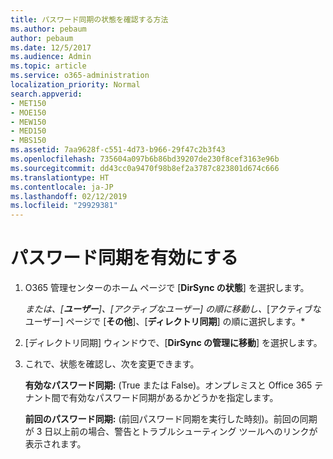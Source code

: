 ```yaml
---
title: パスワード同期の状態を確認する方法
ms.author: pebaum
author: pebaum
ms.date: 12/5/2017
ms.audience: Admin
ms.topic: article
ms.service: o365-administration
localization_priority: Normal
search.appverid:
- MET150
- MOE150
- MEW150
- MED150
- MBS150
ms.assetid: 7aa9628f-c551-4d73-b966-29f47c2b3f43
ms.openlocfilehash: 735604a097b6b86bd39207de230f8cef3163e96b
ms.sourcegitcommit: dd43cc0a9470f98b8ef2a3787c823801d674c666
ms.translationtype: HT
ms.contentlocale: ja-JP
ms.lasthandoff: 02/12/2019
ms.locfileid: "29929381"
---
```

# <a name="enable-password-sync"></a>パスワード同期を有効にする

1.  O365 管理センターのホーム ページで [**DirSync の状態**] を選択します。 
    
     *または、[**ユーザー**]、[アクティブなユーザー] の順に移動し、*[アクティブなユーザー] ページで [**その他**]、[**ディレクトリ同期**] の順に選択します。* 
    
2. [ディレクトリ同期] ウィンドウで、[**DirSync の管理に移動**] を選択します。 
    
3. これで、状態を確認し、次を変更できます。
    
    **有効なパスワード同期:** (True または False)。オンプレミスと Office 365 テナント間で有効なパスワード同期があるかどうかを指定します。 
    
    **前回のパスワード同期:** (前回パスワード同期を実行した時刻)。前回の同期が 3 日以上前の場合、警告とトラブルシューティング ツールへのリンクが表示されます。 
    

